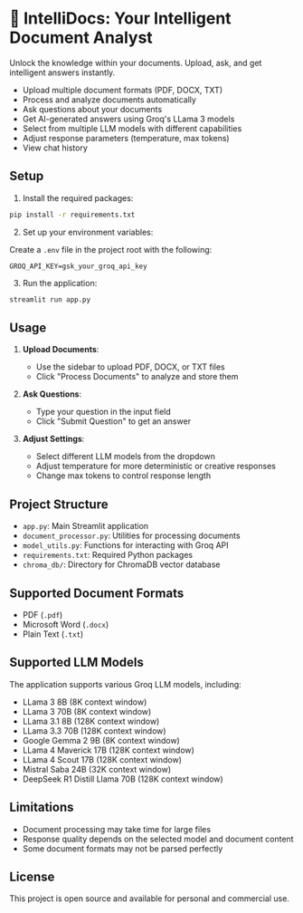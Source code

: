 
# 🚀 IntelliDocs: Your Intelligent Document Analyst[](http://localhost:8501/#intelli-docs-your-intelligent-document-analyst)

Unlock the knowledge within your documents. Upload, ask, and get intelligent answers instantly.

- Upload multiple document formats (PDF, DOCX, TXT)
- Process and analyze documents automatically
- Ask questions about your documents
- Get AI-generated answers using Groq's LLama 3 models
- Select from multiple LLM models with different capabilities
- Adjust response parameters (temperature, max tokens)
- View chat history

## Setup

1. Install the required packages:

```bash
pip install -r requirements.txt
```

2. Set up your environment variables:

Create a `.env` file in the project root with the following:

```
GROQ_API_KEY=gsk_your_groq_api_key
```

3. Run the application:

```bash
streamlit run app.py
```

## Usage

1. **Upload Documents**:

   - Use the sidebar to upload PDF, DOCX, or TXT files
   - Click "Process Documents" to analyze and store them
2. **Ask Questions**:

   - Type your question in the input field
   - Click "Submit Question" to get an answer
3. **Adjust Settings**:

   - Select different LLM models from the dropdown
   - Adjust temperature for more deterministic or creative responses
   - Change max tokens to control response length

## Project Structure

- `app.py`: Main Streamlit application
- `document_processor.py`: Utilities for processing documents
- `model_utils.py`: Functions for interacting with Groq API
- `requirements.txt`: Required Python packages
- `chroma_db/`: Directory for ChromaDB vector database

## Supported Document Formats

- PDF (`.pdf`)
- Microsoft Word (`.docx`)
- Plain Text (`.txt`)

## Supported LLM Models

The application supports various Groq LLM models, including:

- LLama 3 8B (8K context window)
- LLama 3 70B (8K context window)
- LLama 3.1 8B (128K context window)
- LLama 3.3 70B (128K context window)
- Google Gemma 2 9B (8K context window)
- LLama 4 Maverick 17B (128K context window)
- LLama 4 Scout 17B (128K context window)
- Mistral Saba 24B (32K context window)
- DeepSeek R1 Distill Llama 70B (128K context window)

## Limitations

- Document processing may take time for large files
- Response quality depends on the selected model and document content
- Some document formats may not be parsed perfectly

## License

This project is open source and available for personal and commercial use.
